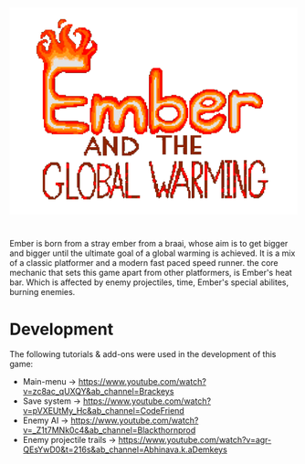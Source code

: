 ![Ember-and-the-Global-Warming](Images/ClearTitle.png)
# #
Ember is born from a stray ember from a braai, whose aim is to get bigger and bigger until the 
ultimate goal of a global warming is achieved. It is a mix of a classic 
platformer and a modern fast paced speed runner. the core mechanic that sets this
game apart from other platformers, is Ember's heat bar. Which is affected by enemy 
projectiles, time, Ember's special abilites, burning enemies.

# Development #
The following tutorials & add-ons were used in the development of this game:
* Main-menu -> https://www.youtube.com/watch?v=zc8ac_qUXQY&ab_channel=Brackeys
* Save system -> https://www.youtube.com/watch?v=pVXEUtMy_Hc&ab_channel=CodeFriend
* Enemy AI -> https://www.youtube.com/watch?v=_Z1t7MNk0c4&ab_channel=Blackthornprod
* Enemy projectile trails -> https://www.youtube.com/watch?v=agr-QEsYwD0&t=216s&ab_channel=Abhinava.k.aDemkeys


